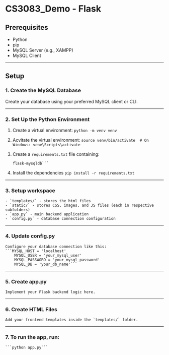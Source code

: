 # CS3083_Demo - Flask

## Prerequisites
- Python
- pip
- MySQL Server (e.g., XAMPP)
- MySQL Client

---

## Setup

### 1. Create the MySQL Database
Create your database using your preferred MySQL client or CLI.

---

### 2. Set Up the Python Environment

1. Create a virtual environment:
   ```python -m venv venv```

2. Acvitate the virtual environment:
   ```source venv/bin/activate  # On Windows: venv\Scripts\activate```

3. Create a `requirements.txt` file containing:
   ```flask
   flask-mysqldb```

4. Install the dependencies
   ```pip install -r requirements.txt```

---

### 3. Setup workspace
    - `templates/` - stores the html files
    - `static/` - stores CSS, images, and JS files (each in respective subfolders)
    - `app.py` - main backend application
    - `config.py` - database connection configuration

---

### 4. Update config.py
    Configure your database connection like this:
    ```MYSQL_HOST = 'localhost'
        MYSQL_USER = 'your_mysql_user'
        MYSQL_PASSWORD = 'your_mysql_password'
        MYSQL_DB = 'your_db_name'```

---

### 5. Create app.py
    Implement your Flask backend logic here.

---

### 6. Create HTML Files 
    Add your frontend templates inside the `templates/` folder.

---

### 7. To run the app, run: 
    ```python app.py```
